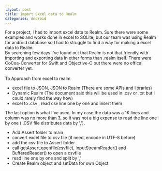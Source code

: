 ```yaml
---
layout: post
title: Import Excel data to Realm
categories: Android
---
```

For a project, I had to import excel data to Realm. Sure there were some examples and works done in excel to SQLite, but our team was using Realm for android database so I had to struggle to find a way for making a excel data to Realm.
<br>
By searching few days I've found out that Realm is not that friendly with importing and exporting data in other forms than .realm itself. There were CoCoa-Converter for Swift and Objective-C but there were no offical converter yet.
<br><br>
To Approach from excel to realm:
+ excel file to JSON, JSON to Realm (There are some APIs and libraries)
+ Dynamic Realm (The document said this will be used in .csv or .txt but I could rarely find the way how)
+ excel to .csv , read csv line one by one and insert them

The last option is what I've used. In my case the data was a 1K lines and column was no more than 3, so it was not a big expense to read the line one by one ( .CSV file distributes data by ',').
+ Add Assert folder to main
+ convert excel file to csv file (if need, encode in UTF-8 before)
+ add the csv file to Assert folder
+ call getAssert.openfile(csvfile), InputStreamReader() and BufferedReader() to open a csvfile
+ read line one by one and split by ','
+ Create Realm object and setData for own Object
